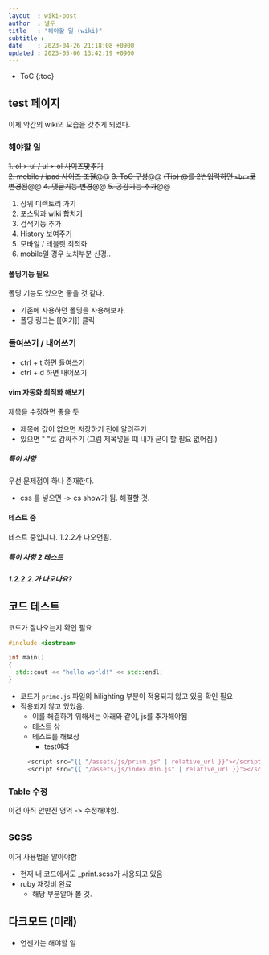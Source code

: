 ```yaml
---
layout  : wiki-post
author  : 널두
title   : "해야할 일 (wiki)" 
subtitle : 
date    : 2023-04-26 21:18:08 +0900
updated : 2023-05-06 13:42:19 +0900
---
```

* ToC
{:toc}

## test 페이지
이제 약간의 wiki의 모습을 갖추게 되었다.

### 해야할 일
~~1. ol > ul / ul > ol 사이즈맞추기~~<br>
~~2. mobile / ipad 사이즈 조절~~@@
~~3. ToC 구성~~@@
~~(Tip) @를 2번입력하면 `<br>`로 변경됨~~@@
~~4. 댓글기능 변경~~@@
~~5. 공감기능 추가~~@@

1. 상위 디렉토리 가기
2. 포스팅과 wiki 합치기
3. 검색기능 추가
4. History 보여주기
5. 모바일 / 테블릿 최적화
  1. mobile일 경우 노치부분 신경..

#### 폴딩기능 필요
폴딩 기능도 있으면 좋을 것 같다.

* 기존에 사용하던 폴딩을 사용해보자.
* 폴딩 링크는 [[여기]] 클릭

### 들여쓰기 / 내어쓰기
* ctrl + t 하면 들여쓰기
* ctrl + d 하면 내어쓰기

#### vim 자동화 최적화 해보기
제목을 수정하면 좋을 듯
* 제목에 값이 없으면 저장하기 전에 알려주기
* 있으면 " "로 감싸주기 (그럼 제목넣을 떄 내가 굳이 할 필요 없어짐.)

##### 특이 사항
우선 문제점이 하나 존재한다.

- css 를 넣으면 -> cs show가 됨. 해결할 것.

#### 테스트 중
테스트 중입니다. 1.2.2가 나오면됨.

##### 특이 사항 2 테스트

##### 1.2.2.2.가 나오나요?

## 코드 테스트
코드가 잘나오는지 확인 필요

```cpp
#include <iostream>

int main()
{
  std::cout << "hello world!" << std::endl;
}
```

- 코드가 `prime.js` 파일의 hilighting 부분이 적용되지 않고 있음 확인 필요
- 적용되지 않고 있었음.
  - 이를 해결하기 위해서는 아래와 같이, js를 추가해야됨
  - 테스트 상
  - 테스트를 해보상 
    - test여라 
  ```js 
    <script src="{{ "/assets/js/prism.js" | relative_url }}"></script>
    <script src="{{ "/assets/js/index.min.js" | relative_url }}"></script>
  ```

### Table 수정
이건 아직 안만진 영역 -> 수정해야함.

## scss
이거 사용법을 알아야함
- 현재 내 코드에서도 _print.scss가 사용되고 있음
- ruby 재정비 완료
  - 해당 부분알아 볼 것. 

## 다크모드 (미래)
- 언젠가는 해야할 일
